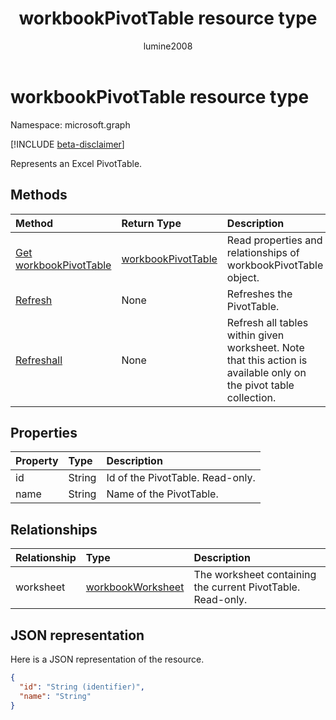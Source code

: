 ﻿---
title: "workbookPivotTable resource type"
description: "Represents an Excel PivotTable."
author: "lumine2008"
localization_priority: Normal
ms.prod: "excel"
doc_type: resourcePageType
---

# workbookPivotTable resource type

Namespace: microsoft.graph

[!INCLUDE [beta-disclaimer](../../includes/beta-disclaimer.md)]

Represents an Excel PivotTable.

## Methods

| Method                                                     | Return Type                                 | Description                                                                                                       |
| :--------------------------------------------------------- | :------------------------------------------ | :---------------------------------------------------------------------------------------------------------------- |
| [Get workbookPivotTable](../api/workbookpivottable-get.md) | [workbookPivotTable](workbookpivottable.md) | Read properties and relationships of workbookPivotTable object.                                                   |
| [Refresh](../api/workbookpivottable-refresh.md)            | None                                        | Refreshes the PivotTable.                                                                                         |
| [Refreshall](../api/workbookpivottable-refreshall.md)      | None                                        | Refresh all tables within given worksheet. Note that this action is available only on the pivot table collection. |

## Properties

| Property | Type   | Description                      |
| :------- | :----- | :------------------------------- |
| id       | String | Id of the PivotTable.	Read-only. |
| name     | String | Name of the PivotTable.          |

## Relationships

| Relationship | Type                                      | Description                                                 |
| :----------- | :---------------------------------------- | :---------------------------------------------------------- |
| worksheet    | [workbookWorksheet](workbookworksheet.md) | The worksheet containing the current PivotTable. Read-only. |

## JSON representation

Here is a JSON representation of the resource.

<!-- {
  "blockType": "resource",
  "baseType": "microsoft.graph.entity",
  "optionalProperties": [

  ],
  "@odata.type": "microsoft.graph.workbookPivotTable"
}-->

```json
{
  "id": "String (identifier)",
  "name": "String"
}

```

